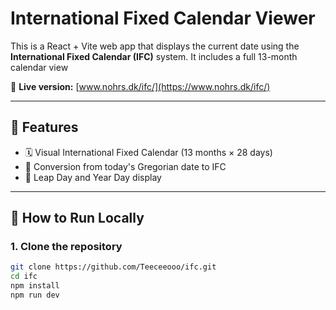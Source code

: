 # International Fixed Calendar Viewer

This is a React + Vite web app that displays the current date using the **International Fixed Calendar (IFC)** system.
It includes a full 13-month calendar view

🔗 **Live version:** [www.nohrs.dk/ifc/](https://www.nohrs.dk/ifc/)

---

## 🧱 Features

- 🗓 Visual International Fixed Calendar (13 months × 28 days)
- 📅 Conversion from today's Gregorian date to IFC
- 🎉 Leap Day and Year Day display

---

## 🚀 How to Run Locally

### 1. Clone the repository

```bash
git clone https://github.com/Teeceeooo/ifc.git
cd ifc
npm install
npm run dev
